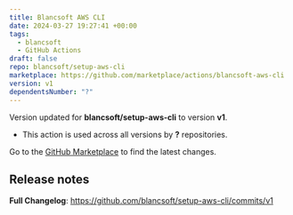 ```yaml
---
title: Blancsoft AWS CLI
date: 2024-03-27 19:27:41 +00:00
tags:
  - blancsoft
  - GitHub Actions
draft: false
repo: blancsoft/setup-aws-cli
marketplace: https://github.com/marketplace/actions/blancsoft-aws-cli
version: v1
dependentsNumber: "?"
---
```



Version updated for **blancsoft/setup-aws-cli** to version **v1**.
- This action is used across all versions by **?** repositories.

Go to the [GitHub Marketplace](https://github.com/marketplace/actions/blancsoft-aws-cli) to find the latest changes.

## Release notes

**Full Changelog**: https://github.com/blancsoft/setup-aws-cli/commits/v1
